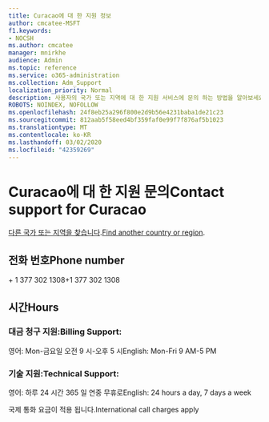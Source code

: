 ```yaml
---
title: Curacao에 대 한 지원 정보
author: cmcatee-MSFT
f1.keywords:
- NOCSH
ms.author: cmcatee
manager: mnirkhe
audience: Admin
ms.topic: reference
ms.service: o365-administration
ms.collection: Adm_Support
localization_priority: Normal
description: 사용자의 국가 또는 지역에 대 한 지원 서비스에 문의 하는 방법을 알아보세요.
ROBOTS: NOINDEX, NOFOLLOW
ms.openlocfilehash: 24f8eb25a296f800e2d9b56e4231baba1de21c23
ms.sourcegitcommit: 812aab5f58eed4bf359faf0e99f7f876af5b1023
ms.translationtype: MT
ms.contentlocale: ko-KR
ms.lasthandoff: 03/02/2020
ms.locfileid: "42359269"
---
```

# <a name="contact-support-for-curacao"></a><span data-ttu-id="34168-103">Curacao에 대 한 지원 문의</span><span class="sxs-lookup"><span data-stu-id="34168-103">Contact support for Curacao</span></span>

<span data-ttu-id="34168-104">[다른 국가 또는 지역을 찾습니다](../contact-support-for-business-products.md).</span><span class="sxs-lookup"><span data-stu-id="34168-104">[Find another country or region](../contact-support-for-business-products.md).</span></span>

## <a name="phone-number"></a><span data-ttu-id="34168-105">전화 번호</span><span class="sxs-lookup"><span data-stu-id="34168-105">Phone number</span></span>
<span data-ttu-id="34168-106">+ 1 377 302 1308</span><span class="sxs-lookup"><span data-stu-id="34168-106">+1 377 302 1308</span></span>

## <a name="hours"></a><span data-ttu-id="34168-107">시간</span><span class="sxs-lookup"><span data-stu-id="34168-107">Hours</span></span>
### <a name="billing-support"></a><span data-ttu-id="34168-108">대금 청구 지원:</span><span class="sxs-lookup"><span data-stu-id="34168-108">Billing Support:</span></span>

<span data-ttu-id="34168-109">영어: Mon-금요일 오전 9 시-오후 5 시</span><span class="sxs-lookup"><span data-stu-id="34168-109">English: Mon-Fri 9 AM-5 PM</span></span>

### <a name="technical-support"></a><span data-ttu-id="34168-110">기술 지원:</span><span class="sxs-lookup"><span data-stu-id="34168-110">Technical Support:</span></span>

<span data-ttu-id="34168-111">영어: 하루 24 시간 365 일 연중 무휴로</span><span class="sxs-lookup"><span data-stu-id="34168-111">English: 24 hours a day, 7 days a week</span></span>

<span data-ttu-id="34168-112">국제 통화 요금이 적용 됩니다.</span><span class="sxs-lookup"><span data-stu-id="34168-112">International call charges apply</span></span>
